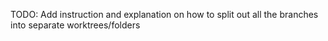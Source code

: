 TODO: Add instruction and explanation on how to split out all the branches into separate worktrees/folders
